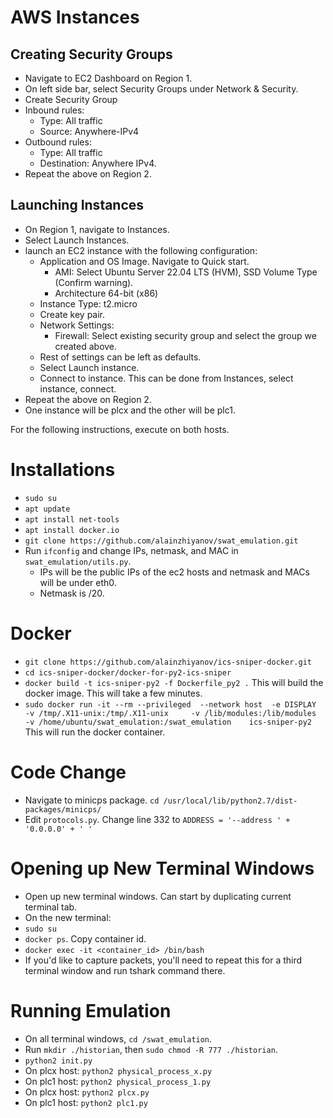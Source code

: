 #  AWS Instances #

## Creating Security Groups #
 - Navigate to EC2 Dashboard on Region 1. 
 - On left side bar, select Security Groups under Network & Security. 
 - Create Security Group 
 - Inbound rules:
   - Type: All traffic
   - Source: Anywhere-IPv4
 - Outbound rules:
   - Type: All traffic
   - Destination: Anywhere IPv4. 
 - Repeat the above on Region 2. 
## Launching Instances

- On Region 1, navigate to Instances. 
- Select Launch Instances.
- launch an EC2 instance with the following configuration:
  - Application and OS Image. Navigate to Quick start. 
    - AMI: Select Ubuntu Server 22.04 LTS (HVM), SSD Volume Type (Confirm warning).
    - Architecture 64-bit (x86)
  - Instance Type: t2.micro
  - Create key pair. 
  - Network Settings:
    - Firewall: Select existing security group and select the group we created above. 
  - Rest of settings can be left as defaults. 
  - Select Launch instance. 
  - Connect to instance. This can be done from Instances, select instance, connect. 
- Repeat the above on Region 2. 
- One instance will be plcx and the other will be plc1. 

For the following instructions, execute on both hosts. 

# Installations #
- `sudo su`
- `apt update`
- `apt install net-tools`
- `apt install docker.io`
- `git clone https://github.com/alainzhiyanov/swat_emulation.git`
- Run `ifconfig` and change IPs, netmask, and MAC in `swat_emulation/utils.py`. 
  - IPs will be the public IPs of the ec2 hosts and netmask and MACs will be under eth0. 
  - Netmask is /20. 

# Docker #
- `git clone https://github.com/alainzhiyanov/ics-sniper-docker.git`
- `cd ics-sniper-docker/docker-for-py2-ics-sniper`
- `docker build -t ics-sniper-py2 -f Dockerfile_py2 .` This will build the docker image. This will take a few minutes. 
- `sudo docker run -it --rm --privileged  --network host  -e DISPLAY     -v /tmp/.X11-unix:/tmp/.X11-unix     -v /lib/modules:/lib/modules     -v /home/ubuntu/swat_emulation:/swat_emulation    ics-sniper-py2` This will run the docker container. 

# Code Change #
- Navigate to minicps package. `cd /usr/local/lib/python2.7/dist-packages/minicps/`
- Edit `protocols.py`. Change line 332 to `ADDRESS = '--address ' + '0.0.0.0' + ' '`

# Opening up New Terminal Windows #
- Open up new terminal windows. Can start by duplicating current terminal tab. 
- On the new terminal:
- `sudo su`
- `docker ps`. Copy container id.
-  `docker exec -it <container_id> /bin/bash`
- If you'd like to capture packets, you'll need to repeat this for a third terminal window and run tshark command there. 

# Running Emulation #
- On all terminal windows, `cd /swat_emulation`. 
- Run `mkdir ./historian`, then `sudo chmod -R 777 ./historian`. 
- `python2 init.py`
- On plcx host: `python2 physical_process_x.py `
- On plc1 host: `python2 physical_process_1.py`
- On plcx host: `python2 plcx.py`
- On plc1 host: `python2 plc1.py`
